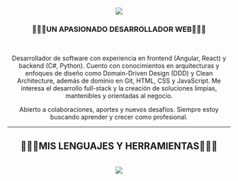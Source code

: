 <h1 align="center">
    <img src="https://readme-typing-svg.herokuapp.com/?font=Righteous&size=35&center=true&vCenter=true&width=500&height=70&duration=4000&lines=Holaaa!+👋;+Soy+Santiago+Zapata!;" />
</h1>

<h3 align="center">🧙🏻‍♂️UN APASIONADO DESARROLLADOR WEB🧙🏻‍♂️</h3>

<br/>

<div align="center">
 
Desarrollador de software con experiencia en frontend (Angular, React) y backend (C#, Python). Cuento con conocimientos en arquitecturas y enfoques de diseño como Domain-Driven Design (DDD) y Clean Architecture, además de dominio en Git, HTML, CSS y JavaScript. Me interesa el desarrollo full-stack y la creación de soluciones limpias, mantenibles y orientadas al negocio.

Abierto a colaboraciones, aportes y nuevos desafíos. Siempre estoy buscando aprender y crecer como profesional.
 </div>
 
 <hr/>

<h2 align="center">🧙🏻‍♂️MIS LENGUAJES Y HERRAMIENTAS🧙🏻‍♂️</h2>
<br/>
<div align="center">
    <img src="https://skillicons.dev/icons?i=python,cs,java,html,css,mysql,visualstudio,vscode,pycharm,dotnet,angular" /><br>
</div>
<br/>
